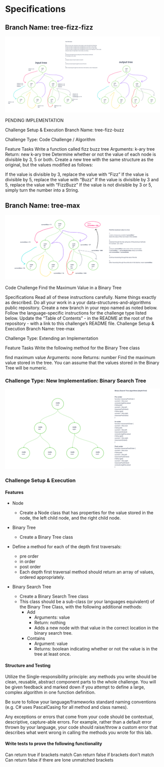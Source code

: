 # Specifications

## Branch Name: tree-fizz-fizz

![tree-fizz-buzz-whiteboard](tree-fizz-buzz-whiteboard.png)

PENDING IMPLEMENTATION

Challenge Setup & Execution
Branch Name: tree-fizz-buzz

Challenge Type: Code Challenge / Algorithm

Feature Tasks
Write a function called fizz buzz tree
Arguments: k-ary tree
Return: new k-ary tree
Determine whether or not the value of each node is divisible by 3, 5 or both. Create a new tree with the same structure as the original, but the values modified as follows:

If the value is divisible by 3, replace the value with “Fizz”
If the value is divisible by 5, replace the value with “Buzz”
If the value is divisible by 3 and 5, replace the value with “FizzBuzz”
If the value is not divisible by 3 or 5, simply turn the number into a String.

## Branch Name: tree-max

![tree-max-whiteboard](./tree-max-whiteboard.png)

Code Challenge
Find the Maximum Value in a Binary Tree

Specifications
Read all of these instructions carefully.
Name things exactly as described.
Do all your work in a your data-structures-and-algorithms public repository.
Create a new branch in your repo named as noted below.
Follow the language-specific instructions for the challenge type listed below.
Update the “Table of Contents” - in the README at the root of the repository - with a link to this challenge’s README file.
Challenge Setup & Execution
Branch Name: tree-max

Challenge Type: Extending an Implementation

Feature Tasks
Write the following method for the Binary Tree class

find maximum value
Arguments: none
Returns: number
Find the maximum value stored in the tree. You can assume that the values stored in the Binary Tree will be numeric.

### Challenge Type: New Implementation: Binary Search Tree

![Binary Search Tree Whiteboard](./binary-tree-whiteboard.png)

### Challenge Setup & Execution

#### Features

- Node
  - Create a Node class that has properties for the value stored in the node, the left child node, and the right child node.

- Binary Tree
  - Create a Binary Tree class

- Define a method for each of the depth first traversals:
  - pre order
  - in order
  - post order
  - Each depth first traversal method should return an array of values, ordered appropriately.

- Binary Search Tree
  - Create a Binary Search Tree class
  - This class should be a sub-class (or your languages equivalent) of the Binary Tree Class, with the following additional methods:
    - Add
      - Arguments: value
      - Return: nothing
      - Adds a new node with that value in the correct location in the binary search tree.
    - Contains
      - Argument: value
      - Returns: boolean indicating whether or not the value is in the tree at least once.

#### Structure and Testing

Utilize the Single-responsibility principle: any methods you write should be clean, reusable, abstract component parts to the whole challenge. You will be given feedback and marked down if you attempt to define a large, complex algorithm in one function definition.

Be sure to follow your language/frameworks standard naming conventions (e.g. C# uses PascalCasing for all method and class names).

Any exceptions or errors that come from your code should be contextual, descriptive, capture-able errors. For example, rather than a default error thrown by your language, your code should raise/throw a custom error that describes what went wrong in calling the methods you wrote for this lab.

#### Write tests to prove the following functionality

Can return true if brackets match
Can return false if brackets don't match
Can return false if there are lone unmatched brackets